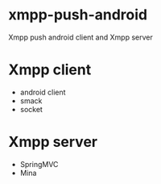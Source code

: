 # xmpp-push-android
Xmpp push android client and Xmpp server

# Xmpp client
* android client
* smack
* socket

# Xmpp server
* SpringMVC
* Mina
